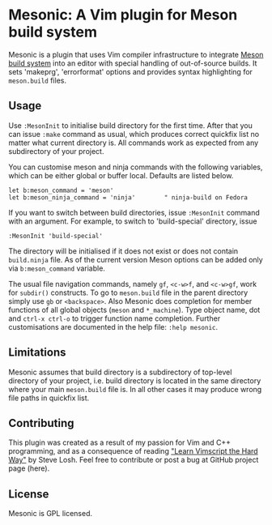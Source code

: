 # Mesonic: A Vim plugin for Meson build system

Mesonic is a plugin that uses Vim compiler infrastructure to integrate
[Meson build system](http://mesonbuild.com/) into an editor with special
handling of out-of-source builds. It sets 'makeprg', 'errorformat' options and
provides syntax highlighting for ``meson.build`` files.

## Usage

Use ``:MesonInit`` to initialise build directory for the first time. After that
you can issue ``:make`` command as usual, which produces correct quickfix list
no matter what current directory is. All commands work as expected from any
subdirectory of your project.

You can customise meson and ninja commands with the following variables, which
can be either global or buffer local. Defaults are listed below.

	let b:meson_command = 'meson'
	let b:meson_ninja_command = 'ninja'        " ninja-build on Fedora

If you want to switch between build directories, issue ``:MesonInit`` command with an
argument. For example, to switch to 'build-special' directory, issue

	:MesonInit 'build-special'

The directory will be initialised if it does not exist or does not contain
``build.ninja`` file. As of the current version Meson options can be added only via
``b:meson_command`` variable.

The usual file navigation commands, namely ``gf``, ``<c-w>f``, and ``<c-w>gf``,
work for `subdir()` constructs. To go to ``meson.build`` file in the parent
directory simply use ``gb`` or ``<backspace>``.  Also Mesonic does completion for
member functions of all global objects (`meson` and `*_machine`). Type object
name, dot and ``ctrl-x ctrl-o`` to trigger function name completion. Further
customisations are documented in the help file: ``:help mesonic``.

## Limitations

Mesonic assumes that build directory is a subdirectory of top-level directory of
your project, i.e. build directory is located in the same directory where your
main ``meson.build`` file is. In all other cases it may produce wrong file paths
in quickfix list.

## Contributing

This plugin was created as a result of my passion for Vim and C++
programming, and as a consequence of reading
["Learn Vimscript the Hard Way"](http://learnvimscriptthehardway.stevelosh.com/)
by Steve Losh. Feel free to contribute or post a bug at GitHub project page
(here).

## License

Mesonic is GPL licensed.
